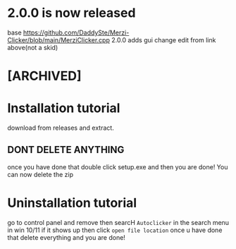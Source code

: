 # 2.0.0 is now released
base https://github.com/DaddySte/Merzi-Clicker/blob/main/MerziClicker.cpp
2.0.0 adds gui change edit from link above(not a skid)






# [ARCHIVED]

# Installation tutorial

download from releases and extract. 
## DONT DELETE ANYTHING
once you have done that double click setup.exe and then you are done!
You can now delete the zip

# Uninstallation tutorial
go to control panel and remove
then searcH `Autoclicker` in the search menu in win 10/11 if it shows up then click `open file location`
once u have done that delete everything and you are done!
